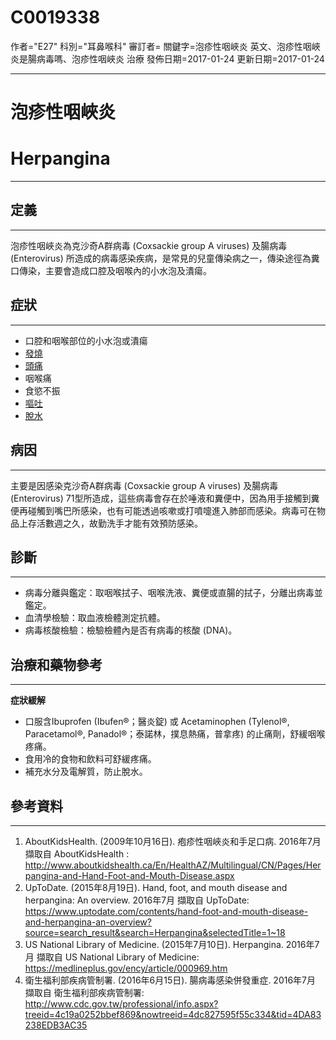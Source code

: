 # C0019338
作者="E27"
科別="耳鼻喉科"
審訂者=
關鍵字=泡疹性咽峽炎 英文、泡疹性咽峽炎是腸病毒嗎、泡疹性咽峽炎 治療
發佈日期=2017-01-24
更新日期=2017-01-24

----------
# 泡疹性咽峽炎
# Herpangina
----------
## 定義
----------

泡疹性咽峽炎為克沙奇A群病毒 (Coxsackie group A viruses) 及腸病毒 (Enterovirus) 所造成的病毒感染疾病，是常見的兒童傳染病之一，傳染途徑為糞口傳染，主要會造成口腔及咽喉內的小水泡及潰瘍。

## 症狀
----------
- 口腔和咽喉部位的小水泡或潰瘍
- [發燒](C0015967)
- [頭痛](C0018681)
- 咽喉痛
- 食慾不振
- [嘔吐](C0042963)
- [脫水](C0011175)
## 病因
----------

主要是因感染克沙奇A群病毒 (Coxsackie group A viruses) 及腸病毒 (Enterovirus) 71型所造成，這些病毒會存在於唾液和糞便中，因為用手接觸到糞便再碰觸到嘴巴所感染，也有可能透過咳嗽或打噴嚏進入肺部而感染。病毒可在物品上存活數週之久，故勤洗手才能有效預防感染。

## 診斷
----------
- 病毒分離與鑑定：取咽喉拭子、咽喉洗液、糞便或直腸的拭子，分離出病毒並鑑定。
- 血清學檢驗：取血液檢體測定抗體。
- 病毒核酸檢驗：檢驗檢體內是否有病毒的核酸 (DNA)。
## 治療和藥物參考
----------

**症狀緩解**

- 口服含Ibuprofen (Ibufen®；醫炎錠) 或 Acetaminophen (Tylenol®, Paracetamol®, Panadol®；泰諾林，撲息熱痛，普拿疼) 的止痛劑，舒緩咽喉疼痛。
- 食用冷的食物和飲料可舒緩疼痛。
- 補充水分及電解質，防止脫水。
## 參考資料
----------
1. AboutKidsHealth. (2009年10月16日). 疱疹性咽峽炎和手足口病. 2016年7月 擷取自 AboutKidsHealth : http://www.aboutkidshealth.ca/En/HealthAZ/Multilingual/CN/Pages/Herpangina-and-Hand-Foot-and-Mouth-Disease.aspx
2. UpToDate. (2015年8月19日). Hand, foot, and mouth disease and herpangina: An overview. 2016年7月 擷取自 UpToDate: https://www.uptodate.com/contents/hand-foot-and-mouth-disease-and-herpangina-an-overview?source=search_result&search=Herpangina&selectedTitle=1~18
3. US National Library of Medicine. (2015年7月10日). Herpangina. 2016年7月 擷取自 US National Library of Medicine: https://medlineplus.gov/ency/article/000969.htm
4. 衛生福利部疾病管制署. (2016年6月15日). 腸病毒感染併發重症. 2016年7月 擷取自 衛生福利部疾病管制署: http://www.cdc.gov.tw/professional/info.aspx?treeid=4c19a0252bbef869&nowtreeid=4dc827595f55c334&tid=4DA83238EDB3AC35







